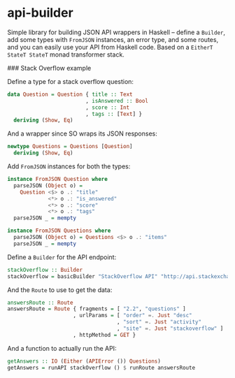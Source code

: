 # api-builder


Simple library for building JSON API wrappers in Haskell – define a `Builder`, add some types with `FromJSON` instances, an error type, and some routes, and you can easily use your API from Haskell code. Based on a `EitherT StateT StateT` monad transformer stack.

### Stack Overflow example

Define a type for a stack overflow question:

```haskell
data Question = Question { title :: Text
                         , isAnswered :: Bool
                         , score :: Int
                         , tags :: [Text] }
  deriving (Show, Eq)
```

And a wrapper since SO wraps its JSON responses:

```haskell
newtype Questions = Questions [Question]
  deriving (Show, Eq)
```

Add `FromJSON` instances for both the types:

```haskell
instance FromJSON Question where
  parseJSON (Object o) =
    Question <$> o .: "title"
             <*> o .: "is_answered"
             <*> o .: "score"
             <*> o .: "tags"
  parseJSON _ = mempty

instance FromJSON Questions where
  parseJSON (Object o) = Questions <$> o .: "items"
  parseJSON _ = mempty
```

Define a `Builder` for the API endpoint: 

```haskell
stackOverflow :: Builder
stackOverflow = basicBuilder "StackOverflow API" "http://api.stackexchange.com"
```
    
And the `Route` to use to get the data:

```haskell
answersRoute :: Route
answersRoute = Route { fragments = [ "2.2", "questions" ]
                     , urlParams = [ "order" =. Just "desc"
                                   , "sort" =. Just "activity"
                                   , "site" =. Just "stackoverflow" ]
                     , httpMethod = GET }
```
                         
And a function to actually run the API:

```haskell
getAnswers :: IO (Either (APIError ()) Questions)
getAnswers = runAPI stackOverflow () $ runRoute answersRoute
```
